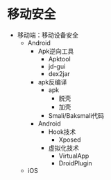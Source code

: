 # 移动安全

* 移动端：移动设备安全
  * Android
    * Apk逆向工具
      * Apktool
      * jd-gui
      * dex2jar
    * apk反编译
      * apk
        * 脱壳
        * 加壳
      * Smali/Baksmali代码
    * Android
      * Hook技术
        * Xposed
      * 虚拟化技术
        * VirtualApp
        * DroidPlugin
  * iOS
